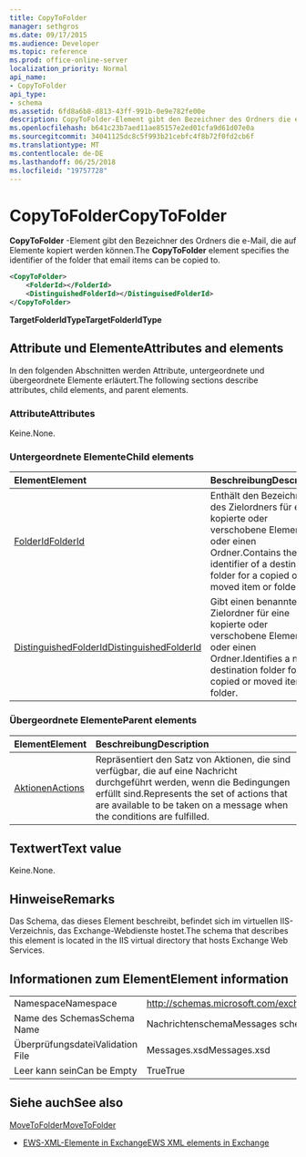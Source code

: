 ```yaml
---
title: CopyToFolder
manager: sethgros
ms.date: 09/17/2015
ms.audience: Developer
ms.topic: reference
ms.prod: office-online-server
localization_priority: Normal
api_name:
- CopyToFolder
api_type:
- schema
ms.assetid: 6fd8a6b8-d813-43ff-991b-0e9e782fe00e
description: CopyToFolder-Element gibt den Bezeichner des Ordners die e-Mail, die auf Elemente kopiert werden können.
ms.openlocfilehash: b641c23b7aed11ae85157e2ed01cfa9d61d07e0a
ms.sourcegitcommit: 34041125dc8c5f993b21cebfc4f8b72f0fd2cb6f
ms.translationtype: MT
ms.contentlocale: de-DE
ms.lasthandoff: 06/25/2018
ms.locfileid: "19757728"
---
```

# <a name="copytofolder"></a><span data-ttu-id="c2517-103">CopyToFolder</span><span class="sxs-lookup"><span data-stu-id="c2517-103">CopyToFolder</span></span>

<span data-ttu-id="c2517-104">**CopyToFolder** -Element gibt den Bezeichner des Ordners die e-Mail, die auf Elemente kopiert werden können.</span><span class="sxs-lookup"><span data-stu-id="c2517-104">The **CopyToFolder** element specifies the identifier of the folder that email items can be copied to.</span></span> 
  
```XML
<CopyToFolder>
    <FolderId></FolderId>
    <DistinguishedFolderId></DistinguisedFolderId>
</CopyToFolder>
```

 <span data-ttu-id="c2517-105">**TargetFolderIdType**</span><span class="sxs-lookup"><span data-stu-id="c2517-105">**TargetFolderIdType**</span></span>
## <a name="attributes-and-elements"></a><span data-ttu-id="c2517-106">Attribute und Elemente</span><span class="sxs-lookup"><span data-stu-id="c2517-106">Attributes and elements</span></span>

<span data-ttu-id="c2517-107">In den folgenden Abschnitten werden Attribute, untergeordnete und übergeordnete Elemente erläutert.</span><span class="sxs-lookup"><span data-stu-id="c2517-107">The following sections describe attributes, child elements, and parent elements.</span></span>
  
### <a name="attributes"></a><span data-ttu-id="c2517-108">Attribute</span><span class="sxs-lookup"><span data-stu-id="c2517-108">Attributes</span></span>

<span data-ttu-id="c2517-109">Keine.</span><span class="sxs-lookup"><span data-stu-id="c2517-109">None.</span></span>
  
### <a name="child-elements"></a><span data-ttu-id="c2517-110">Untergeordnete Elemente</span><span class="sxs-lookup"><span data-stu-id="c2517-110">Child elements</span></span>

|<span data-ttu-id="c2517-111">**Element**</span><span class="sxs-lookup"><span data-stu-id="c2517-111">**Element**</span></span>|<span data-ttu-id="c2517-112">**Beschreibung**</span><span class="sxs-lookup"><span data-stu-id="c2517-112">**Description**</span></span>|
|:-----|:-----|
|[<span data-ttu-id="c2517-113">FolderId</span><span class="sxs-lookup"><span data-stu-id="c2517-113">FolderId</span></span>](folderid.md) <br/> |<span data-ttu-id="c2517-114">Enthält den Bezeichner des Zielordners für eine kopierte oder verschobene Element oder einen Ordner.</span><span class="sxs-lookup"><span data-stu-id="c2517-114">Contains the identifier of a destination folder for a copied or moved item or folder.</span></span>  <br/> |
|[<span data-ttu-id="c2517-115">DistinguishedFolderId</span><span class="sxs-lookup"><span data-stu-id="c2517-115">DistinguishedFolderId</span></span>](distinguishedfolderid.md) <br/> |<span data-ttu-id="c2517-116">Gibt einen benannten Zielordner für eine kopierte oder verschobene Element oder einen Ordner.</span><span class="sxs-lookup"><span data-stu-id="c2517-116">Identifies a named destination folder for a copied or moved item or folder.</span></span>  <br/> |
   
### <a name="parent-elements"></a><span data-ttu-id="c2517-117">Übergeordnete Elemente</span><span class="sxs-lookup"><span data-stu-id="c2517-117">Parent elements</span></span>

|<span data-ttu-id="c2517-118">**Element**</span><span class="sxs-lookup"><span data-stu-id="c2517-118">**Element**</span></span>|<span data-ttu-id="c2517-119">**Beschreibung**</span><span class="sxs-lookup"><span data-stu-id="c2517-119">**Description**</span></span>|
|:-----|:-----|
|[<span data-ttu-id="c2517-120">Aktionen</span><span class="sxs-lookup"><span data-stu-id="c2517-120">Actions</span></span>](actions.md) <br/> |<span data-ttu-id="c2517-121">Repräsentiert den Satz von Aktionen, die sind verfügbar, die auf eine Nachricht durchgeführt werden, wenn die Bedingungen erfüllt sind.</span><span class="sxs-lookup"><span data-stu-id="c2517-121">Represents the set of actions that are available to be taken on a message when the conditions are fulfilled.</span></span>  <br/> |
   
## <a name="text-value"></a><span data-ttu-id="c2517-122">Textwert</span><span class="sxs-lookup"><span data-stu-id="c2517-122">Text value</span></span>

<span data-ttu-id="c2517-123">Keine.</span><span class="sxs-lookup"><span data-stu-id="c2517-123">None.</span></span>
  
## <a name="remarks"></a><span data-ttu-id="c2517-124">Hinweise</span><span class="sxs-lookup"><span data-stu-id="c2517-124">Remarks</span></span>

<span data-ttu-id="c2517-125">Das Schema, das dieses Element beschreibt, befindet sich im virtuellen IIS-Verzeichnis, das Exchange-Webdienste hostet.</span><span class="sxs-lookup"><span data-stu-id="c2517-125">The schema that describes this element is located in the IIS virtual directory that hosts Exchange Web Services.</span></span>
  
## <a name="element-information"></a><span data-ttu-id="c2517-126">Informationen zum Element</span><span class="sxs-lookup"><span data-stu-id="c2517-126">Element information</span></span>

|||
|:-----|:-----|
|<span data-ttu-id="c2517-127">Namespace</span><span class="sxs-lookup"><span data-stu-id="c2517-127">Namespace</span></span>  <br/> |http://schemas.microsoft.com/exchange/services/2006/messages  <br/> |
|<span data-ttu-id="c2517-128">Name des Schemas</span><span class="sxs-lookup"><span data-stu-id="c2517-128">Schema Name</span></span>  <br/> |<span data-ttu-id="c2517-129">Nachrichtenschema</span><span class="sxs-lookup"><span data-stu-id="c2517-129">Messages schema</span></span>  <br/> |
|<span data-ttu-id="c2517-130">Überprüfungsdatei</span><span class="sxs-lookup"><span data-stu-id="c2517-130">Validation File</span></span>  <br/> |<span data-ttu-id="c2517-131">Messages.xsd</span><span class="sxs-lookup"><span data-stu-id="c2517-131">Messages.xsd</span></span>  <br/> |
|<span data-ttu-id="c2517-132">Leer kann sein</span><span class="sxs-lookup"><span data-stu-id="c2517-132">Can be Empty</span></span>  <br/> |<span data-ttu-id="c2517-133">True</span><span class="sxs-lookup"><span data-stu-id="c2517-133">True</span></span>  <br/> |
   
## <a name="see-also"></a><span data-ttu-id="c2517-134">Siehe auch</span><span class="sxs-lookup"><span data-stu-id="c2517-134">See also</span></span>



[<span data-ttu-id="c2517-135">MoveToFolder</span><span class="sxs-lookup"><span data-stu-id="c2517-135">MoveToFolder</span></span>](movetofolder.md)


- [<span data-ttu-id="c2517-136">EWS-XML-Elemente in Exchange</span><span class="sxs-lookup"><span data-stu-id="c2517-136">EWS XML elements in Exchange</span></span>](ews-xml-elements-in-exchange.md)

